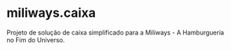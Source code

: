 # miliways.caixa
Projeto de solução de caixa simplificado para a Miliways - A Hamburgueria no Fim do Universo.
